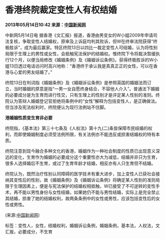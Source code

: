 # 香港终院裁定变性人有权结婚

**2013年05月14日10:42 来源：[中国新闻网](http://www.chinanews.com/)**

中新网5月14日电 据香港《文汇报》报道，香港由男变女的W小姐2009年申请司法复核，争取变性人结婚权，原审及上诉庭均判其败诉，但W在终审法院获得“终极胜诉”，成为最后赢家。特区终院13日以四比一裁定变性人可结婚，认为将性别局限于生理上的男性或女性，会抵触宪法保护的结婚权。惟终院下令将裁决暂缓执行12个月，以便当局修改《婚姻条例》及《婚姻诉讼条例》。获得终极胜诉的W小姐13日透过电话访问时高兴地称：“香港终于承认我是真真正正的女性，可以在香港与心爱的男友结婚了。”

终院13日在判词指《婚姻条例》及《婚姻诉讼条例》是参照英国的婚姻法而订立，当时婚姻的原意是指“一男一女自愿终身结合，不容他人介入”。普通法下婚姻的必要成分是为生育而进行性交，只有生理上的性别才是评定某人性别的准则。终院认为答辩人婚姻登记官拒绝将条例中的“女性”解释为包括变性人，是正确做法。但当涉及宪法权利时，终院便认为现行法例站不住脚。

**港婚姻性质变生育非必要**

终院指，《基本法》第三十七条及《人权法》第十九(二)条皆保障巿民结婚的权利，而即使婚姻制度必须受法例所限，有关法例亦不能违反或损害结婚权的特有本质。

终院注意到现今融合多种文化的香港，婚姻作为一种社会制度的性质已出现意义深远的变化，生育作为婚姻的必要成分这个重要性亦大为减低，结婚并非只为生育，很多人选择婚后不生育，或过了生育年龄才结婚，相反亦有人只生育但不结婚。

终院认为，既然治疗性别认同障碍的医学技术有重大进步，加上变性人已获社会接纳其变性后的性别，故《婚姻条例》及《婚姻诉讼条例》将确定某人性别的准则局限于生理因素上，便是与宪法保护的结婚权相抵触，W已接受了不可逆转的变性手术，再不能以男性身份与女性结婚，如果她仍不能与男性结婚，实际上是完全禁止其结婚，损害了她的结婚权利，故两条条例中的女性或男性，应该包括变性后的女性或男性。

(来源:[中国新闻网](http://www.ce.cn/xwzx/gnsz/gdxw/201305/14/t20130514_24380036.shtml))

标签：变性人，女性，结婚权利，婚姻诉讼条例，婚姻条例，基本法，人权法，文汇报，必要成分，不生育
